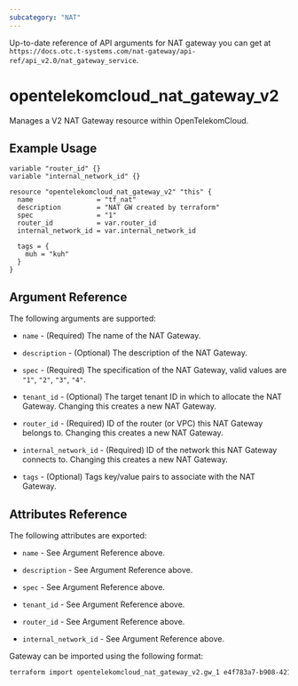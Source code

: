 ```yaml
---
subcategory: "NAT"
---
```


Up-to-date reference of API arguments for NAT gateway you can get at
`https://docs.otc.t-systems.com/nat-gateway/api-ref/api_v2.0/nat_gateway_service`.

# opentelekomcloud_nat_gateway_v2

Manages a V2 NAT Gateway resource within OpenTelekomCloud.

## Example Usage

```hcl
variable "router_id" {}
variable "internal_network_id" {}

resource "opentelekomcloud_nat_gateway_v2" "this" {
  name                = "tf_nat"
  description         = "NAT GW created by terraform"
  spec                = "1"
  router_id           = var.router_id
  internal_network_id = var.internal_network_id

  tags = {
    muh = "kuh"
  }
}
```

## Argument Reference

The following arguments are supported:

* `name` - (Required) The name of the NAT Gateway.

* `description` - (Optional) The description of the NAT Gateway.

* `spec` - (Required) The specification of the NAT Gateway, valid values are `"1"`, `"2"`, `"3"`, `"4"`.

* `tenant_id` - (Optional) The target tenant ID in which to allocate the NAT
  Gateway. Changing this creates a new NAT Gateway.

* `router_id` - (Required) ID of the router (or VPC) this NAT Gateway belongs to. Changing
  this creates a new NAT Gateway.

* `internal_network_id` - (Required) ID of the network this NAT Gateway connects to.
  Changing this creates a new NAT Gateway.

* `tags` - (Optional) Tags key/value pairs to associate with the NAT Gateway.

## Attributes Reference

The following attributes are exported:

* `name` - See Argument Reference above.

* `description` - See Argument Reference above.

* `spec` - See Argument Reference above.

* `tenant_id` - See Argument Reference above.

* `router_id` - See Argument Reference above.

* `internal_network_id` - See Argument Reference above.

Gateway can be imported using the following format:

```sh
terraform import opentelekomcloud_nat_gateway_v2.gw_1 e4f783a7-b908-4215-b018-724960e5g34t
```
